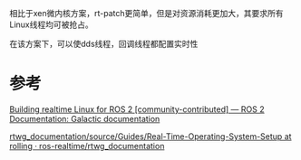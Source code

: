 相比于xen微内核方案，rt-patch更简单，但是对资源消耗更加大，其要求所有Linux线程均可被抢占。

在该方案下，可以使dds线程，回调线程都配置实时性

# 参考

[Building realtime Linux for ROS 2 [community-contributed] — ROS 2 Documentation: Galactic  documentation](https://docs.ros.org/en/galactic/Tutorials/Building-Realtime-rt_preempt-kernel-for-ROS-2.html)

[rtwg_documentation/source/Guides/Real-Time-Operating-System-Setup at rolling · ros-realtime/rtwg_documentation](https://github.com/ros-realtime/rtwg_documentation/tree/rolling/source/Guides/Real-Time-Operating-System-Setup)

